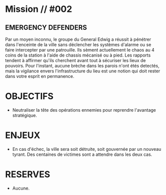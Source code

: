 # Mission // #002
## EMERGENCY DEFENDERS

Par un moyen inconnu, le groupe du General Edwig a réussit à pénétrer dans l'enceinte de la ville sans déclencher les systèmes d'alarme ou se faire intercepter par une patrouille. 
Ils sèment actuellement le chaos au 4 coins de la station à l'aide de chassis mécanisé ou à pied. Les rapports tendent à affirmer qu'ils cherchent avant tout à sécuriser les lieux de pouvoirs.
Pour l'instant, aucune brèche dans les parois n'ont étés detectés, mais la vigilance envers l'infrastructure du lieu est une notion qui doit rester dans votre esprit en permanence.

# OBJECTIFS
- Neutraliser la tête des opérations ennemies pour reprendre l'avantage stratégique.

# ENJEUX
- En cas d'échec, la ville sera soit détruite, soit gouvernée par un nouveau tyrant. Des centaines de victimes sont a attendre dans les deux cas.

# RESERVES
- Aucune.